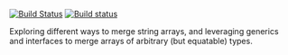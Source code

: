 [![Build Status](https://travis-ci.org/neverendingqs-sandbox/ArraysMerge.svg)](https://travis-ci.org/neverendingqs-sandbox/ArraysMerge)
[![Build status](https://ci.appveyor.com/api/projects/status/hxi3g4rvaj8haxud/branch/master?svg=true)](https://ci.appveyor.com/project/neverendingqs/arraysmerge/branch/master)

Exploring different ways to merge string arrays, and leveraging generics and interfaces to merge arrays of arbitrary (but equatable) types.
